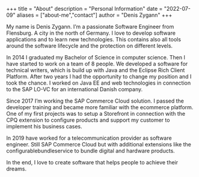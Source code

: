 +++ 
title = "About" 
description = "Personal Information" 
date = "2022-07-09" 
aliases = ["about-me","contact"]
author = "Denis Zygann" 
+++

My name is Denis Zygann. I’m a passionate Software Engineer from Flensburg. A city in the north of Germany. 
I love to develop software applications and to learn new technologies. 
This contains also all tools around the software lifecycle and the protection on different levels.

In 2014 I graduated my Bachelor of Science in computer science. 
Then I have started to work on a team of 8 people. 
We developed a software for technical writers, which is build up with Java and the Eclipse Rich Client Platform. 
After two years I had the opportunity to change my position and I took the chance. 
I worked on Java EE and web technologies in connection to the SAP LO-VC for an international Danish company.

Since 2017 I’m working the SAP Commerce Cloud solution. I passed the developer training and became more familiar with the ecommerce platform. 
One of my first projects was to setup a Storefront in connection with the CPQ extension to configure products and support my customer to implement his business cases. 

In 2019 have worked for a telecommunication provider as software engineer. 
Still SAP Commerce Cloud but with additional extensions like the configurablebundleservice to bundle digital and hardware products.

In the end, I love to create software that helps people to achieve their dreams.
 
